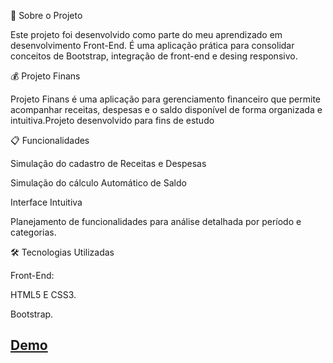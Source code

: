 📝 Sobre o Projeto

Este projeto foi desenvolvido como parte do meu aprendizado em desenvolvimento Front-End. É uma aplicação prática para consolidar conceitos de Bootstrap, integração de front-end e desing responsivo.

💰 Projeto Finans

Projeto Finans é uma aplicação para gerenciamento financeiro que permite acompanhar receitas, despesas e o saldo disponível de forma organizada e intuitiva.Projeto desenvolvido para fins de estudo

📋 Funcionalidades

Simulação do cadastro de Receitas e Despesas

Simulação do cálculo Automático de Saldo

Interface Intuitiva

Planejamento de funcionalidades para análise detalhada por período e categorias.

🛠️ Tecnologias Utilizadas

Front-End:

HTML5 E CSS3.

Bootstrap.

## [Demo](https://ingridbatistams.github.io/projetoFinans/)
